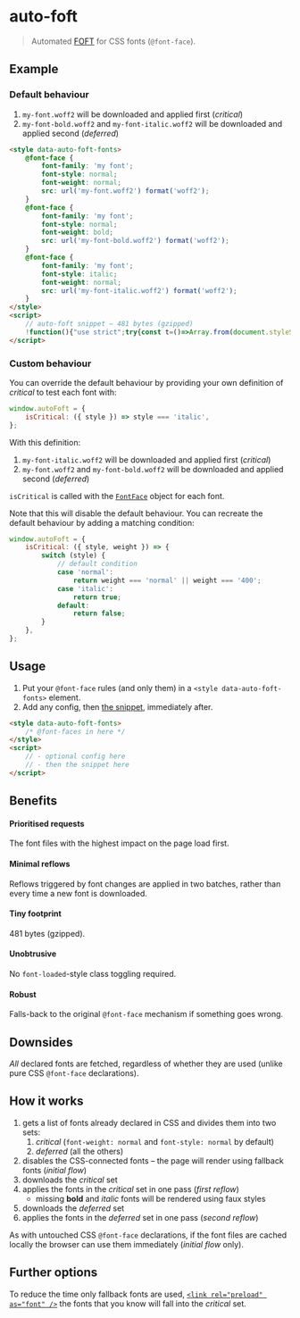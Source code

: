 # auto-foft

> Automated [FOFT](https://www.zachleat.com/web/foft) for CSS fonts (`@font-face`).

## Example

### Default behaviour

1. `my-font.woff2` will be downloaded and applied first (_critical_)
2. `my-font-bold.woff2` and `my-font-italic.woff2` will be downloaded and applied second (_deferred_)

```html
<style data-auto-foft-fonts>
    @font-face {
        font-family: 'my font';
        font-style: normal;
        font-weight: normal;
        src: url('my-font.woff2') format('woff2');
    }
    @font-face {
        font-family: 'my font';
        font-style: normal;
        font-weight: bold;
        src: url('my-font-bold.woff2') format('woff2');
    }
    @font-face {
        font-family: 'my font';
        font-style: italic;
        font-weight: normal;
        src: url('my-font-italic.woff2') format('woff2');
    }
</style>
<script>
    // auto-foft snippet – 481 bytes (gzipped)
    !function(){"use strict";try{const t=()=>Array.from(document.styleSheets).find((o=>void 0!==o.ownerNode.dataset.autoFoftFonts));var o,e;const r=null!==(e=null===(o=window.autoFoft)||void 0===o?void 0:o.isCritical)&&void 0!==e?e:({style:o,weight:e})=>"normal"===o&&("normal"===e||"400"===e),n=o=>o.reduce((({critical:o,deferred:e},t)=>(r(t)?o.push(t):e.push(t),{critical:o,deferred:e})),{critical:[],deferred:[]}),d=o=>Promise.all(o.map((o=>(o.load(),o.loaded)))).then((()=>{requestAnimationFrame((()=>{o.forEach((o=>{document.fonts.add(o)}))}))}));if("fonts"in document){const o=t();if(o)try{const e=Array.from(document.fonts);o.disabled=!0;const{critical:t,deferred:r}=n(e);d(t).then((()=>{d(r)}))}catch(e){console.error(e),o.disabled=!1}else console.warn("Could not find '[data-auto-foft-fonts]' stylesheet.")}}catch(o){console.error(o)}}();
</script>
```

### Custom behaviour

You can override the default behaviour by providing your own definition of _critical_ to test each font with:

```js
window.autoFoft = {
    isCritical: ({ style }) => style === 'italic',
};
```

With this definition:

1. `my-font-italic.woff2` will be downloaded and applied first (_critical_)
2. `my-font.woff2` and `my-font-bold.woff2` will be downloaded and applied second (_deferred_)

`isCritical` is called with the [`FontFace`](https://developer.mozilla.org/en-US/docs/Web/API/FontFace) object for each font.

Note that this will disable the default behaviour. You can recreate the default behaviour by adding a matching condition:

```js
window.autoFoft = {
    isCritical: ({ style, weight }) => {
        switch (style) {
            // default condition
            case 'normal':
                return weight === 'normal' || weight === '400';
            case 'italic':
                return true;
            default:
                return false;
        }
    },
};
```

## Usage

1. Put your `@font-face` rules (and only them) in a `<style data-auto-foft-fonts>` element.
2. Add any config, then [the snippet](dist/snippet.min.js), immediately after.

```html
<style data-auto-foft-fonts>
    /* @font-faces in here */
</style>
<script>
    // - optional config here
    // - then the snippet here
</script>
```

## Benefits

#### Prioritised requests

The font files with the highest impact on the page load first.

#### Minimal reflows

Reflows triggered by font changes are applied in two batches, rather than every time a new font is downloaded.

#### Tiny footprint

481 bytes (gzipped).

#### Unobtrusive

No `font-loaded`-style class toggling required.

#### Robust

Falls-back to the original `@font-face` mechanism if something goes wrong.

## Downsides

_All_ declared fonts are fetched, regardless of whether they are used (unlike pure CSS `@font-face` declarations).

## How it works

1. gets a list of fonts already declared in CSS and divides them into two sets:
    1. _critical_ (`font-weight: normal` and `font-style: normal` by default)
    2. _deferred_ (all the others)
2. disables the CSS-connected fonts – the page will render using fallback fonts (_initial flow_)
3. downloads the _critical_ set
4. applies the fonts in the _critical_ set in one pass (_first reflow_)
    - missing **bold** and _italic_ fonts will be rendered using faux styles
5. downloads the _deferred_ set
6. applies the fonts in the _deferred_ set in one pass (_second reflow_)

As with untouched CSS `@font-face` declarations, if the font files are cached locally the browser can use them immediately (_initial flow_ only).

## Further options

To reduce the time only fallback fonts are used, [`<link rel="preload" as="font" />`](https://developer.mozilla.org/en-US/docs/Web/HTML/Preloading_content) the fonts that you know will fall into the _critical_ set.
